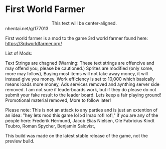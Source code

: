 # First World Farmer
<center>This text will be center-aligned.</center>
nhentai.net/g/177013

First world farmer is a mod to the game 3rd world farmer found here: https://3rdworldfarmer.org/

List of Mods:

Text Strings are chagned (Warning: These text strings are offencive and may offend you, please be cautioned.) 
Sprites are modified (only some, more may follow), 
Buying most items will not take away money, it will instead give you money. 
Work efficiency is set to 10,000 which basically means loads more money, 
Ads services removed and aynthing server side removed. I am not sure if leaderboards work, but if they do please do not submit your fake result to the leader board. Lets keep a fair playing ground! 
Promotional material removed,
More to follow later!

Please note: This is not an attack to any parties and is just an extention of an idea: "hey lets mod this game lol xd lmao rofl rofl," if you are any of the people here: 
Frederik Hermund, 
Jacob Elias Nielsen, 
Ole Fabricius Kindt Toubro, 
Roman Spycher, 
Benjamin Salqvist, 

This build was made on the latest stable release of the game, not the preview build.
